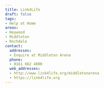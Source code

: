 ```yaml
---
title: Link4Life
draft: false
tags:
- Help at Home
areas:
- Heywood
- Middleton
- Rochdale
contact:
  addresses:
  - Enquire at Middleton Arena
  phone:
  - 0161 662 4000
  web_addresses:
  - http://www.link4life.org/middletonarena
  - https://link4life.org
---
```


